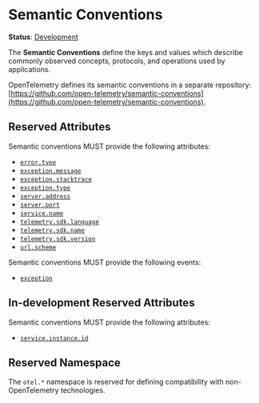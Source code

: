 # Semantic Conventions

**Status**: [Development](document-status.md)

The **Semantic Conventions** define the keys and values which describe commonly observed concepts, protocols, and operations used by applications.

OpenTelemetry defines its semantic conventions in a separate repository:
[https://github.com/open-telemetry/semantic-conventions](https://github.com/open-telemetry/semantic-conventions).

## Reserved Attributes

Semantic conventions MUST provide the following attributes:

- [`error.type`](https://github.com/open-telemetry/semantic-conventions/blob/main/docs/registry/attributes/error.md#error-type)
- [`exception.message`](https://github.com/open-telemetry/semantic-conventions/blob/main/docs/registry/attributes/exception.md#exception-message)
- [`exception.stacktrace`](https://github.com/open-telemetry/semantic-conventions/blob/main/docs/registry/attributes/exception.md#exception-stacktrace)
- [`exception.type`](https://github.com/open-telemetry/semantic-conventions/blob/main/docs/registry/attributes/exception.md#exception-type)
- [`server.address`](https://github.com/open-telemetry/semantic-conventions/blob/main/docs/registry/attributes/server.md#server-address)
- [`server.port`](https://github.com/open-telemetry/semantic-conventions/blob/main/docs/registry/attributes/server.md#server-port)
- [`service.name`](https://github.com/open-telemetry/semantic-conventions/blob/main/docs/registry/attributes/service.md#service-name)
- [`telemetry.sdk.language`](https://github.com/open-telemetry/semantic-conventions/blob/main/docs/registry/attributes/telemetry.md#telemetry-sdk-language)
- [`telemetry.sdk.name`](https://github.com/open-telemetry/semantic-conventions/blob/main/docs/registry/attributes/telemetry.md#telemetry-sdk-name)
- [`telemetry.sdk.version`](https://github.com/open-telemetry/semantic-conventions/blob/main/docs/registry/attributes/telemetry.md#telemetry-sdk-version)
- [`url.scheme`](https://github.com/open-telemetry/semantic-conventions/blob/main/docs/registry/attributes/url.md#url-scheme)

Semantic conventions MUST provide the following events:

- [`exception`](https://github.com/open-telemetry/semantic-conventions/blob/main/docs/exceptions/exceptions-spans.md)

## In-development Reserved Attributes

Semantic conventions MUST provide the following attributes:

- [`service.instance.id`](https://github.com/open-telemetry/semantic-conventions/blob/main/docs/registry/attributes/service.md#service-instance-id)

## Reserved Namespace

The `otel.*` namespace is reserved for defining compatibility with
non-OpenTelemetry technologies.
